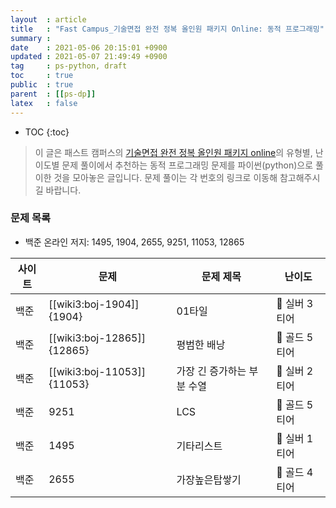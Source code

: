 ```yaml
---
layout  : article
title   : "Fast Campus_기술면접 완전 정복 올인원 패키지 Online: 동적 프로그래밍"
summary : 
date    : 2021-05-06 20:15:01 +0900
updated : 2021-05-07 21:49:49 +0900
tag     : ps-python, draft
toc     : true
public  : true
parent  : [[ps-dp]]
latex   : false
---
```

* TOC
{:toc}

> 이 글은 패스트 캠퍼스의 [기술면접 완전 정복 올인원 패키지 online](https://fastcampus.co.kr/dev_online_algo)의 유형별, 난이도별 문제 풀이에서 추천하는 동적 프로그래밍 문제를 파이썬(python)으로 풀이한 것을 모아놓은 글입니다. 문제 풀이는 각 번호의 링크로 이동해 참고해주시길 바랍니다.

### 문제 목록

* 백준 온라인 저지: 1495, 1904, 2655, 9251, 11053, 12865

| 사이트 | 문제                       | 문제 제목                  | 난이도          |
| ------ | -------------------------- | -------------------------- | --------------- |
| 백준   | [[wiki3:boj-1904]]{1904}   | 01타일                     | 🥈 실버 3티어   |
| 백준   | [[wiki3:boj-12865]]{12865} | 평범한 배낭                | 🥇 골드 5티어   |
| 백준   | [[wiki3:boj-11053]]{11053} | 가장 긴 증가하는 부분 수열 | 🥈 실버 2티어   |
| 백준   | 9251                       | LCS                        | 🥇 골드 5티어   |
| 백준   | 1495                       | 기타리스트                 | 🥈 실버 1티어   |
| 백준   | 2655                       | 가장높은탑쌓기             | 🥇 골드 4티어   |
